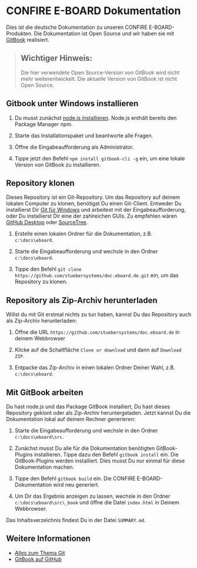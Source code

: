 # CONFIRE E-BOARD Dokumentation

Dies ist die deutsche Dokumentation zu unseren CONFIRE E-BOARD-Produkten. Die Dokumentation ist Open Source und wir haben sie mit [GitBook](https://github.com/GitbookIO/gitbook) realisiert.

> ## Wichtiger Hinweis:
> Die hier verwendete Open Source-Version von GitBook wird nicht mehr weiterentwickelt. Die aktuelle Version von GitBook ist nicht Open Source. 

## Gitbook unter Windows installieren

1. Du musst zunächst [node.js installieren](https://nodejs.org/de/download). Node.js enthält bereits den Package Manager npm.

2. Starte das Installationspaket und beantworte alle Fragen.

3. Öffne die Eingabeaufforderung als Administrator.

4. Tippe jetzt den Befehl `npm install gitbook-cli -g` ein, um eine lokale Version von GitBook zu installieren.

## Repository klonen

Dieses Repository ist ein Git-Repository. Um das Repository auf deinem lokalen Computer zu klonen, benötigst Du einen Git-Client. Entweder Du installierst Dir [Git für Windows](https://gitforwindows.org/) und arbeitest mit der Eingabeaufforderung, oder Du installierst Dir eine der zahlreichen GUIs. Zu empfehlen wären [GitHub Desktop](https://desktop.github.com) oder [SourceTree](https://www.sourcetreeapp.com).

1. Erstelle einen lokalen Ordner für die Dokumentation, z.B. `c:\docs\eboard`.

2. Starte die Eingabeaufforderung und wechsle in den Ordner `c:\docs\eboard`.

3. Tippe den Befehl `git clone https://github.com/stuebersystems/doc.eboard.de.git` ein, um das Repository zu klonen.

## Repository als Zip-Archiv herunterladen

Willst du mit Git erstmal nichts zu tun haben, kannst Du das Repository auch als Zip-Archiv herunterladen:

1. Öffne die URL `https://github.com/stuebersystems/doc.eboard.de` in deinem Webbrowser

2. Klicke auf die Schaltfläche `Clone or download` und dann auf `Download ZIP`.

3. Entpacke das Zip-Archiv in einen lokalen Ordner Deiner Wahl, z.B. `c:\docs\eboard`.

## Mit GitBook arbeiten

Du hast node.js und das Package GitBook installiert, Du hast dieses Repository geklont oder als Zip-Archiv heruntergeladen. Jetzt kannst Du die Dokumentation lokal auf deinem Rechner generieren:

1. Starte die Eingabeaufforderung und wechsle in den Ordner `c:\docs\eboard\src`.

2. Zunächst musst Du alle für die Dokumentation benötigten GitBook-Plugins installieren. Tippe dazu den Befehl `gitbook install` ein. Die GitBook-Plugins werden installiert. Dies musst Du nur einmal für diese Dokumentation machen.

3. Tippe den Befehl `gitbook build` ein. Die CONFIRE E-BOARD-Dokumentation wird neu generiert.

4. Um Dir das Ergebnis anzeigen zu lassen, wechsle in den Ordner `c:\docs\eboard\src\_book` und öffne die Datei `index.html` in Deinem Webbrowser.

Das Inhaltsverzeichnis findest Du in der Datei `SUMMARY.md`. 

## Weitere Informationen

+ [Alles zum Thema Git](https://git-scm.com/book/de/v2)
+ [GitBook auf GitHub](https://github.com/GitbookIO/gitbook)
